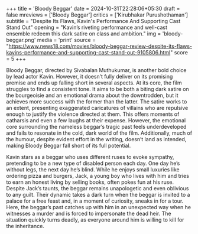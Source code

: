 +++
title = 'Bloody Beggar'
date = 2024-10-31T22:28:06+05:30
draft = false
mreviews = ['Bloody Beggar']
critics = ['Kirubhakar Purushothaman']
subtitle = "Despite Its Flaws, Kavin's Performance And Supporting Cast Stand Out"
opening = "Kavin’s riveting performance and well-cast ensemble redeem this dark satire on class and ambition."
img = 'bloody-beggar.png'
media = 'print'
source = "https://www.news18.com/movies/bloody-beggar-review-despite-its-flaws-kavins-performance-and-supporting-cast-stand-out-9105806.html"
score = 5
+++

Bloody Beggar, directed by Sivabalan Muthukumar, is another bold choice by lead actor Kavin. However, it doesn’t fully deliver on its promising premise and ends up falling short in several aspects. At its core, the film struggles to find a consistent tone. It aims to be both a biting dark satire on the bourgeoisie and an emotional drama about the downtrodden, but it achieves more success with the former than the latter. The satire works to an extent, presenting exaggerated caricatures of villains who are repulsive enough to justify the violence directed at them. This offers moments of catharsis and even a few laughs at their expense. However, the emotional core surrounding the nameless beggar’s tragic past feels underdeveloped and fails to resonate in the cold, dark world of the film. Additionally, much of the humour, despite evident effort in the writing, doesn’t land as intended, making Bloody Beggar fall short of its full potential.

Kavin stars as a beggar who uses different ruses to evoke sympathy, pretending to be a new type of disabled person each day. One day he’s without legs, the next day he’s blind. While he enjoys small luxuries like ordering pizza and burgers, Jack, a young boy who lives with him and tries to earn an honest living by selling books, often pokes fun at his ruse. Despite Jack’s taunts, the beggar remains unapologetic and even oblivious to any guilt. Their dynamic takes a dark turn when the beggar is invited to a palace for a free feast and, in a moment of curiosity, sneaks in for a tour. Here, the beggar’s past catches up with him in an unexpected way when he witnesses a murder and is forced to impersonate the dead heir. The situation quickly turns deadly, as everyone around him is willing to kill for the inheritance.
